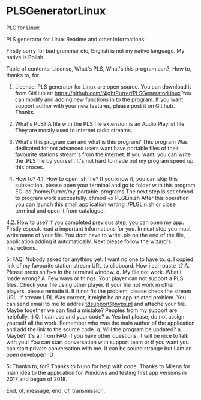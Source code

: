 # PLSGeneratorLinux
PLG for Linux

PLS generator for Linux Readme and other informations:

Firstly sorry for bad grammar etc, English is not my native language. My native is Polish.

Table of contents:
License, What's PLS, What's this program can?, How to, thanks to, for.
1. License:
PLS generator for Linux are open source. You can download it from GitHub at:
https://github.com/NightPurrer/PLSGeneratorLinux
You can modify and adding new functions in to the program. If you want support author with your new features, please post it on Git hub.
Thanks.

2. What's PLS?
A file with the PLS file extension is an Audio Playlist file.
They are mostly used to internet radio streams.

3. What's this program can and what is this program?
This program Was dedicated for not advanced users want have portable files of their favourite stations stream's from the internet.
If you want, you can write the .PLS file by yourself.
It's not hard to made but my program speed up this proces.

4. How to?
4.1. How to open .sh file?
If you know it, you can skip this subsection.
please open your terminal and go to folder with this program EG:
cd /home/Purrer/my-portable-programs
The next step is set chmod to program work succesfully.
chmod +x PLGLin.sh
After this operation you can launch this small application writing
./PLGLin.sh
or close terminal and open it from catalogue.

4.2. How to use?
If you completed previous step, you can open my app.
Firstly espeak read a important informations for you.
In next step you must write name of your file.
You dont have to write .pls on the end of the file, application adding it automatically.
Next please follow the wizard's instructions.

5: FAQ:
Nobody asked for anything yet. I want no one to have to.
q. I copied link of my favourite station stream URL to clipboard. How i can paste it?
A. Please press shift+v in the terminal window.
q. My file not work. What i made wrong?
A. Few ways or things.
Your player can not support a PLS files. Check your file using other player.
If your file not work in other players, please remade it.
If it not fix the problem, please check the stream URL.
If stream URL Was correct, it might be an app-related problem.
You can send email to me to addres tdsupport@nvps.pl and attache your file.
Maybe together we can find a mistake?
Peoples from my support are helpfully. :)
Q. I can use and your code?
a. Yes but please, do not assign yourself all the work. Remember who was the main author of the application and add the link to the source code.
q. Will the program be updated?
a. Maybe?
It's all from FAQ, if you have other questions, it will be nice to talk with you!
You can start conversation with support team or if you want you can start private conversation with me.
It can be sound strange but I am an open developer! :D

5: Thanks to, for?
Thanks to Nuno for help with code.
Thanks to Milena for main idea to the application for Windows and testing first app versions in 2017 and began of 2018.

End, of, message, end, of, transmission.  
